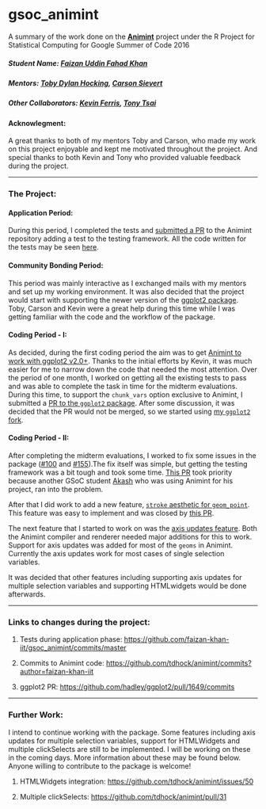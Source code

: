 # gsoc_animint

A summary of the work done on the [**Animint**](https://github.com/tdhock/animint) project under the R Project for Statistical Computing for Google Summer of Code 2016

##### Student Name: [Faizan Uddin Fahad Khan](https://github.com/faizan-khan-iit)

##### Mentors: [Toby Dylan Hocking](https://github.com/tdhock), [Carson Sievert](https://github.com/cpsievert)

##### Other Collaborators: [Kevin Ferris](https://github.com/kferris10), [Tony Tsai](https://github.com/caijun)


#### Acknowlegment:

A great thanks to both of my mentors Toby and Carson, who made my work on this project enjoyable and kept me motivated throughout the project. And special thanks to both Kevin and Tony who provided valuable feedback during the project.

___

### The Project:

#### Application Period:

During this period, I completed the tests and [submitted a PR](https://github.com/tdhock/animint/pull/141) to the Animint repository adding a test to the testing framework. All the code written for the tests may be seen [here](https://github.com/faizan-khan-iit/gsoc_animint/commits/master).

#### Community Bonding Period:

This period was mainly interactive as I exchanged mails with my mentors and set up my working environment. It was also decided that the project would start with supporting the newer version of the [ggplot2 package](https://github.com/hadley/ggplot2). Toby, Carson and Kevin were a great help during this time while I was getting familiar with the code and the workflow of the package.

#### Coding Period - I:

As decided, during the first coding period the aim was to get [Animint to work with ggplot2 v2.0+](https://github.com/tdhock/animint/pull/135). Thanks to the initial efforts by Kevin, it was much easier for me to narrow down the code that needed the most attention. Over the period of one month, I worked on getting all the existing tests to pass and was able to complete the task in time for the midterm evaluations. During this time, to support the `chunk_vars` option exclusive to Animint, I submitted a [PR to the `ggplot2` package](https://github.com/hadley/ggplot2/pull/1649). After some discussion, it was decided that the PR would not be merged, so we started using [my `ggplot2` fork](https://github.com/faizan-khan-iit/ggplot2/tree/validate-params).

#### Coding Period - II:

After completing the midterm evaluations, I worked to fix some issues in the package ([#100](https://github.com/tdhock/animint/issues/100) and [#155](https://github.com/tdhock/animint/issues/155)).The fix itself was simple, but getting the testing framework was a bit tough and took some time. [This PR](https://github.com/tdhock/animint/pull/156) took priority because another GSoC student [Akash](https://github.com/analyticalmonk) who was using Animint for his project, ran into the problem.

After that I did work to add a new feature, [`stroke` aesthetic for `geom_point`](https://github.com/tdhock/animint/issues/127). This feature was easy to implement and was closed by [this PR](https://github.com/tdhock/animint/pull/157).

The next feature that I started to work on was the [axis updates feature](https://github.com/tdhock/animint/pull/158). Both the Animint compiler and renderer needed major additions for this to work. Support for axis updates was added for most of the `geoms` in Animint. Currently the axis updates work for most cases of single selection variables.

It was decided that other features including supporting axis updates for multiple selection variables and supporting HTMLwidgets would be done afterwards.

___

### Links to changes during the project:

1. Tests during application phase: https://github.com/faizan-khan-iit/gsoc_animint/commits/master

2. Commits to Animint code: https://github.com/tdhock/animint/commits?author=faizan-khan-iit

3. ggplot2 PR: https://github.com/hadley/ggplot2/pull/1649/commits 

___

### Further Work:

I intend to continue working with the package. Some features including axis updates for multiple selection variables, support for HTMLWidgets and multiple clickSelects are still to be implemented. I will be working on these in the coming days. More information about these may be found below. Anyone willing to contribute to the package is welcome!

1. HTMLWidgets integration: https://github.com/tdhock/animint/issues/50

2. Multiple clickSelects: https://github.com/tdhock/animint/pull/31 


